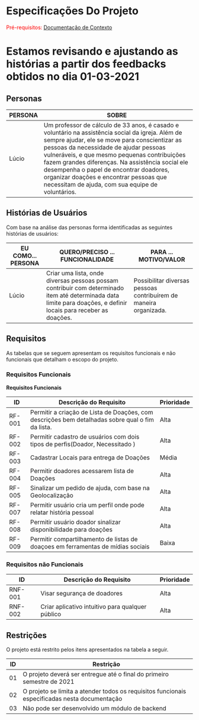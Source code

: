 # Especificações Do Projeto

<span style="color:red">Pré-requisitos: <a href="1-Contexto.md"> Documentação de Contexto</a></span>


# Estamos revisando e ajustando as histórias a partir dos feedbacks obtidos no dia 01-03-2021

## Personas


|PERSONA|SOBRE                        |
|-------|-----------------------------|
|Lúcio|Um professor de cálculo de 33 anos, é casado e voluntário na assistência social da igreja. Além de sempre ajudar, ele se move para conscientizar as pessoas da necessidade de ajudar pessoas vulneráveis, e que mesmo pequenas contribuições fazem grandes diferenças. Na assistência social ele desempenha o papel de  encontrar doadores, organizar doações e encontrar pessoas que necessitam de ajuda, com sua equipe de voluntários. |


## Histórias de Usuários

Com base na análise das personas forma identificadas as seguintes histórias de usuários:

|EU COMO... PERSONA|QUERO/PRECISO ... FUNCIONALIDADE	|PARA ... MOTIVO/VALOR|
|-----------|-------------------------|----------|
|Lúcio|Criar uma lista, onde diversas pessoas possam contribuir com determinado item até determinada data limite para doações, e definir locais para receber as doações.|Possibilitar diversas pessoas contribuírem de maneira organizada.|



## Requisitos

As tabelas que se seguem apresentam os requisitos funcionais e não funcionais que detalham o escopo do projeto.

### Requisitos Funcionais


**Requisitos Funcionais**


|ID     |Descrição do Requisito	  |Prioridade|
|-------|-------------------------|----------|
|RF-001|Permitir a criação de Lista de Doações, com descrições bem detalhadas sobre qual o fim da lista.|Alta|
|RF-002|Permitir cadastro de usuários com dois tipos de perfis(Doador, Necessitado )|Alta|
|RF-003|Cadastrar Locais para entrega de Doações|Média|
|RF-004|Permitir doadores acessarem lista de Doações|Alta|
|RF-005|Sinalizar um pedido de ajuda, com base na Geolocalização| Alta|
|RF-007|Permitir usuário cria um perfil onde pode relatar história pessoal|Alta|
|RF-008|Permitir usuário doador sinalizar disponibilidade para doações|Alta|
|RF-009|Permitir compartilhamento de listas de doaçoes em ferramentas de mídias sociais|Baixa|


### Requisitos não Funcionais

|ID     | Descrição do Requisito  |Prioridade |
|-------|-------------------------|-----------|
|RNF-001|Visar segurança de doadores|Alta|
|RNF-002|Criar aplicativo intuitivo para qualquer público|Alta|




## Restrições

O projeto está restrito pelos itens apresentados na tabela a seguir.

|ID| Restrição                                             |
|--|-------------------------------------------------------|
|01| O projeto deverá ser entregue até o final do primeiro semestre de 2021 |
|02| O projeto se limita a atender todos os requisitos funcionais especificadas nesta documentação |
|03| Não pode ser desenvolvido um módulo de backend |


